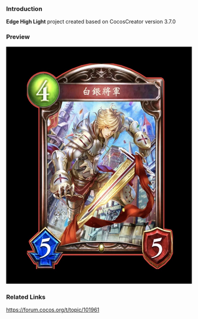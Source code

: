 ### Introduction
**Edge High Light** project created based on CocosCreator version 3.7.0

### Preview
![image](../../../image/202209/2022092301.jpg)

### Related Links
https://forum.cocos.org/t/topic/101961